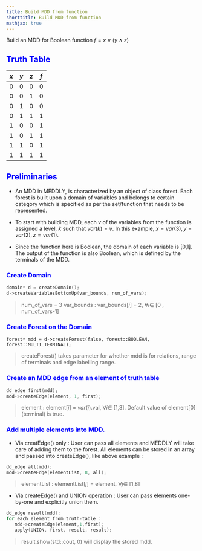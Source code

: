 ```yaml
---
title: Build MDD from function
shorttitle: Build MDD from function
mathjax: true
---
```


Build an MDD for Boolean function $f = x \vee (y \wedge z)$

## <span style="color:blue">  Truth Table </span>

| $x$ | $y$ | $z$ | $f$ |	
|--|--|--|--|
|0|0|0|0|
|0|0|1|0|
|0|1|0|0|
|0|1|1|1|
|1|0|0|1|
|1|0|1|1|
|1|1|0|1|
|1|1|1|1|


## <span style="color:blue"> Preliminaries <span>

- An MDD in MEDDLY, is characterized by an object of class forest. Each forest is built upon a domain of variables and belongs to certain category which is specified as per the set/function that needs to be represented.

 - To start with building MDD, each $v$ of the variables from the function is assigned a level, $k$ such that $var(k) = v$. 
 In this example, $x = var(3), y = var(2), z = var(1).$  

- Since the function here is Boolean, the domain of each variable is [0,1]. The output of the function is also Boolean, which is defined by the terminals of the MDD.

### <span style="color:blue"> Create Domain <span>

```c
domain* d = createDomain();
d->createVariablesBottomUp(var_bounds, num_of_vars);
```

> num_of_vars = 3
> var_bounds : var_bounds[$i$] = 2, $\forall i\in$ [0 , num_of_vars-1]

### <span style="color:blue"> Create Forest on the Domain <span>

```
forest* mdd = d->createForest(false, forest::BOOLEAN, forest::MULTI_TERMINAL);
```

> createForest() takes parameter for whether mdd is for relations, range of terminals and edge labelling range.

### <span style="color:blue"> Create an MDD edge from an element of truth table </span>

```c
dd_edge first(mdd);
mdd->createEdge(element, 1, first);
```

> element : element[$i$] = $var(i)$.val, $\forall i \in$ [1,3]. 
> Default value of element[0] (terminal) is true.

###  <span style="color:blue"> Add multiple elements into MDD. </span>
- Via creatEdge() only : User can pass all elements and MEDDLY will take care of  adding them to the forest.
 All elements can be stored in an array and passed into createEdge(), like above example :
 
```c
dd_edge all(mdd);
mdd->createEdge(elementList, 8, all);
```
>  elementList : elementList[$j$] = element,  $\forall j \in$ [1,8]

- Via createEdge() and UNION operation : User can pass elements one-by-one and explicitly union them.
 
 ```c
dd_edge result(mdd);
for each element from truth-table : 
    mdd->createEdge(element,1,first);
    apply(UNION, first, result, result);
```

> result.show(std::cout, 0) will display the stored mdd.
